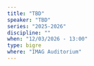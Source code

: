 ```yaml
---
title: "TBD"
speaker: "TBD"
series: "2025-2026"
discipline: ""
when: "12/03/2026 - 13:00"
type: bigre
where: "IMAG Auditorium"
---
```

